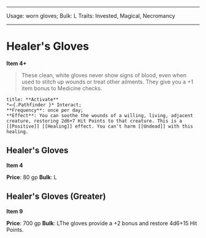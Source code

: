 
---
Usage: worn gloves;
Bulk: L
Traits: Invested, Magical, Necromancy

---

# Healer's Gloves

**Item 4+**

> These clean, white gloves never show signs of blood, even when used to stitch up wounds or treat other ailments. They give you a +1 item bonus to Medicine checks.

```ad-embed-ability
title: **Activate**
*⬻{.Pathfinder }* Interact; 
**Frequency**: once per day;
**Effect**: You can soothe the wounds of a willing, living, adjacent creature, restoring 2d6+7 Hit Points to that creature. This is a [[Positive]] [[Healing]] effect. You can't harm [[Undead]] with this healing.

```

## Healer's Gloves

**Item 4**

**Price**: 80 gp
**Bulk**: L

## Healer's Gloves (Greater)

**Item 9**

**Price**: 700 gp
**Bulk**: LThe gloves provide a +2 bonus and restore 4d6+15 Hit Points.
